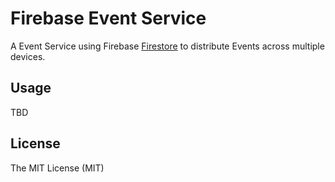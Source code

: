 # Firebase Event Service

A Event Service using Firebase [Firestore](https://pub.dev/packages/cloud_firestore) to distribute Events across multiple devices.

## Usage
TBD
## License

The MIT License (MIT)